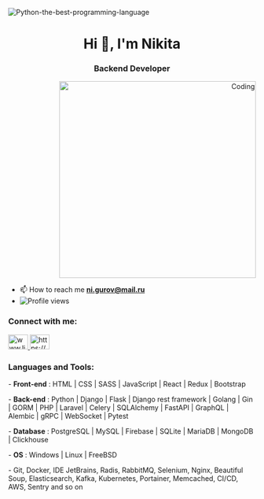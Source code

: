 <!-- ![Python-the-best-programming-language](https://user-images.githubusercontent.com/77085208/160748383-f0405107-15a0-44ba-b24c-c29951f48b40.jpg) -->
![Python-the-best-programming-language](https://raw.githubusercontent.com/J2TEAM/J2TEAM/main/dino.gif) 

<h1 align="center">Hi 👋, I'm Nikita</h1>
<h3 align="center">Backend Developer</h3>


<div align="right">
  <img src="https://github.com/RobertGoodman08/RobertGoodman08/assets/77085208/b560fb24-e16e-4dfd-986f-a80d0b0b291e" alt="Coding" width="400" >
</div>

<div align="left" margin-bottom="440">

  - 📫 How to reach me **ni.gurov@mail.ru**
  - ![Profile views](https://komarev.com/ghpvc/?username=robertgoodman08&label=Profile%20views&color=0e75b6&style=flat)
  
  <h3 align="left">Connect with me:</h3>
  <p align="left">
    <a href="https://www.linkedin.com/in/%D0%BD%D0%B8%D0%BA%D0%B8%D1%82%D0%B0-%D0%B3%D1%83%D1%80%D0%BE%D0%B2-6a03a8229/" target="blank">
      <img src="https://raw.githubusercontent.com/rahuldkjain/github-profile-readme-generator/master/src/images/icons/Social/linked-in-alt.svg" alt="www.linkedin.com/in/никита-гуров-6a03a8229/" height="30" width="40">
    </a>
    <a href="https://www.instagram.com/nikita.g08/" target="blank">
      <img src="https://raw.githubusercontent.com/rahuldkjain/github-profile-readme-generator/master/src/images/icons/Social/instagram.svg" alt="https://www.instagram.com/nikita.g08/" height="30" width="40">
    </a>
  </p>
 </div>

<h3 align="left">Languages and Tools:</h3>
<p align="left"> - <b>Front-end</b> : HTML | CSS | SASS | JavaScript | React | Redux | Bootstrap  </p>
<p align="left"> - <b>Back-end</b> : Python | Django | Flask | Django rest framework | Golang | Gin | GORM | PHP | Laravel | Сelery | SQLAlchemy | FastAPI | GraphQL | Alembic | gRPC | WebSocket | Pytest   </p>
<p align="left"> - <b>Database</b> : PostgreSQL | MySQL | Firebase | SQLite | MariaDB | MongoDB | Clickhouse </p>
<p align="left"> - <b>OS</b> : Windows | Linux | FreeBSD </p>
<p align="left"> - Git, Docker, IDE JetBrains, Radis, RabbitMQ, Selenium, Nginx, Beautiful Soup, Elasticsearch, Kafka, Kubernetes, Portainer, Memcached, CI/CD, AWS, Sentry and so on </p>

